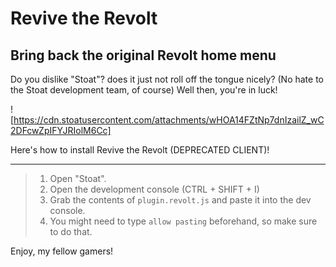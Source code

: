 # Revive the Revolt 
## Bring back the original Revolt home menu

Do you dislike "Stoat"? does it just not roll off the tongue nicely? (No hate to the Stoat development team, of course) Well then, you're in luck!

![https://cdn.stoatusercontent.com/attachments/wHOA14FZtNp7dnIzailZ_wC2DFcwZpIFYJRIolM6Cc]

Here's how to install Revive the Revolt (DEPRECATED CLIENT)!

---

> 1. Open "Stoat".
> 2. Open the development console (CTRL + SHIFT + I)
> 3. Grab the contents of `plugin.revolt.js` and paste it into the dev console.
> 4. You might need to type `allow pasting` beforehand, so make sure to do that.

Enjoy, my fellow gamers!

